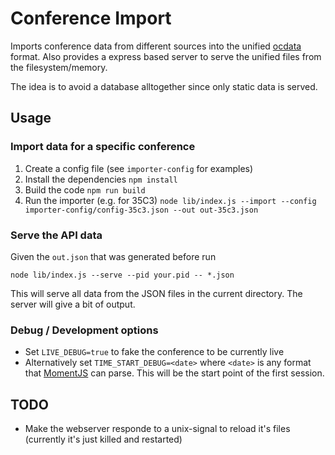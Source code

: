 # Conference Import

Imports conference data from different sources into the unified [ocdata](https://github.com/ocdata/re-data) format. Also provides a express based server to serve the unified files from the filesystem/memory. 

The idea is to avoid a database alltogether since only static data is served. 

## Usage

### Import data for a specific conference

1. Create a config file (see `importer-config` for examples)
2. Install the dependencies `npm install`
3. Build the code `npm run build`
4. Run the importer (e.g. for 35C3) `node lib/index.js --import --config importer-config/config-35c3.json --out out-35c3.json`

### Serve the API data

Given the `out.json` that was generated before run

`node lib/index.js --serve --pid your.pid -- *.json`

This will serve all data from the JSON files in the current directory. The server will give a bit of output.

### Debug / Development options

- Set `LIVE_DEBUG=true` to fake the conference to be currently live
- Alternatively set `TIME_START_DEBUG=<date>` where `<date>` is any format that [MomentJS](https://momentjs.com) can parse. This will be the start point of the first session.

## TODO

- Make the webserver responde to a unix-signal to reload it's files (currently it's just killed and restarted)
